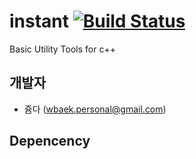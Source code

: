 instant [![Build Status](https://travis-ci.org/wbaek/instant.svg)](https://travis-ci.org/wbaek/instant)
=======

Basic Utility Tools for c++

##  개발자
* 쥼다 (wbaek.personal@gmail.com)

## Depencency


